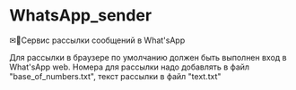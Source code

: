 # WhatsApp_sender
✉📧Сервис рассылки сообщений в What'sApp

Для рассылки в браузере по умолчанию должен быть выполнен вход в What'sApp web.
Номера для рассылки надо добавлять в файл "base_of_numbers.txt", текст рассылки в файл "text.txt"
